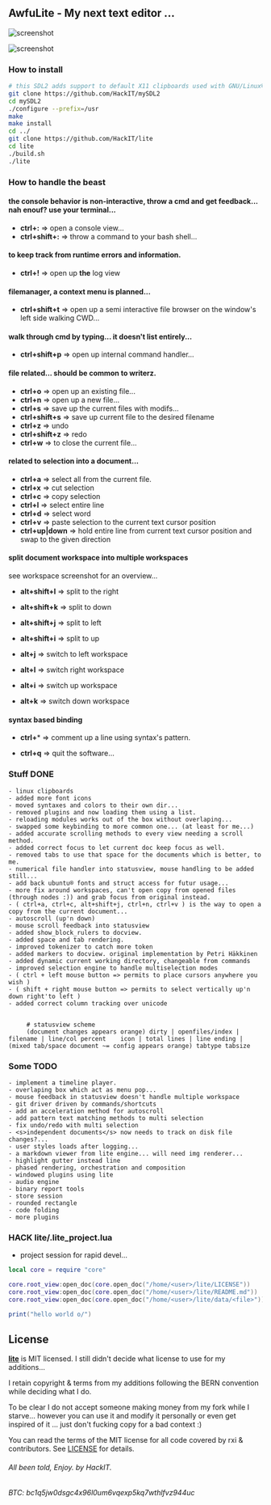 ## AwfuLite - My next text editor ...

![screenshot](https://raw.githubusercontent.com/HackIT/lite/master/screenshot.png)

![screenshot](https://raw.githubusercontent.com/HackIT/lite/master/workspace.png)

### How to install

```bash
# this SDL2 adds support to default X11 clipboards used with GNU/Linux®
git clone https://github.com/HackIT/mySDL2
cd mySDL2
./configure --prefix=/usr
make
make install
cd ../
git clone https://github.com/HackIT/lite
cd lite
./build.sh
./lite
```

### How to handle the beast

#### the console behavior is non-interactive, throw a cmd and get feedback... nah enouf? use your terminal...
- **ctrl+:** => open a console view...
- **ctrl+shift+:** => throw a command to your bash shell...

#### to keep track from runtime errors and information.
- **ctrl+!** => open up **the** log view

#### filemanager, a context menu is planned...
- **ctrl+shift+t** => open up a semi interactive file browser on the window's left side walking CWD...

#### walk through cmd by typing... it doesn't list entirely...
- **ctrl+shift+p** => open up internal command handler...

#### file related... should be common to writerz.
- **ctrl+o** => open up an existing file...
- **ctrl+n** => open up a new file...
- **ctrl+s** => save up the current files with modifs...
- **ctrl+shift+s** => save up current file to the desired filename
- **ctrl+z** => undo
- **ctrl+shift+z** => redo
- **ctrl+w** => to close the current file...

#### related to selection into a document...
- **ctrl+a** => select all from the current file.
- **ctrl+x** => cut selection
- **ctrl+c** => copy selection
- **ctrl+l** => select entire line
- **ctrl+d** => select word
- **ctrl+v** => paste selection to the current text cursor position
- **ctrl+up|down** => hold entire line from current text cursor position and swap to the given direction

#### split document workspace into multiple workspaces

see workspace screenshot for an overview...

- **alt+shift+l** => split to the right 
- **alt+shift+k** => split to down
- **alt+shift+j** => split to left
- **alt+shift+i** => split to up

- **alt+j** => switch to left workspace
- **alt+l** => switch right workspace
- **alt+i** => switch up workspace
- **alt+k** => switch down workspace


#### syntax based binding
- **ctrl+*** => comment up a line using syntax's pattern.

- **ctrl+q** => quit the software...



### Stuff DONE

```
- linux clipboards
- added more font icons
- moved syntaxes and colors to their own dir...
- removed plugins and now loading them using a list.
- reloading modules works out of the box without overlaping...
- swapped some keybinding to more common one... (at least for me...)
- added accurate scrolling methods to every view needing a scroll method.
- added correct focus to let current doc keep focus as well.
- removed tabs to use that space for the documents which is better, to me.
- numerical file handler into statusview, mouse handling to be added still...
- add back ubuntu® fonts and struct access for futur usage...
- more fix around workspaces, can't open copy from opened files (through nodes :)) and grab focus from original instead.
- ( ctrl+a, ctrl+c, alt+shift+j, ctrl+n, ctrl+v ) is the way to open a copy from the current document...
- autoscroll (up'n down)
- mouse scroll feedback into statusview
- added show_block_rulers to docview.
- added space and tab rendering.
- improved tokenizer to catch more token
- added markers to docview. original implementation by Petri Häkkinen
- added dynamic current working directory, changeable from commands
- improved selection engine to handle multiselection modes
- ( ctrl + left mouse button => permits to place cursors anywhere you wish )
- ( shift + right mouse button => permits to select vertically up'n down right'to left )
- added correct column tracking over unicode


     # statusview scheme
     (document changes appears orange) dirty | openfiles/index | filename | line/col percent    icon | total lines | line ending | (mixed tab/space document ~= config appears orange) tabtype tabsize
```

### Some TODO

```
- implement a timeline player.
- overlaping box which act as menu pop... 
- mouse feedback in statusview doesn't handle multiple workspace
- git driver driven by commands/shortcuts
- add an acceleration method for autoscroll
- add pattern text matching methods to multi selection
- fix undo/redo with multi selection
- <s>independent documents</s> now needs to track on disk file changes?...
- user styles loads after logging...
- a markdown viewer from lite engine... will need img renderer...
- highlight gutter instead line
- phased rendering, orchestration and composition
- windowed plugins using lite
- audio engine
- binary report tools
- store session
- rounded rectangle
- code folding
- more plugins
```

### HACK lite/.lite_project.lua

- project session for rapid devel...

```lua
local core = require "core"

core.root_view:open_doc(core.open_doc("/home/<user>/lite/LICENSE"))
core.root_view:open_doc(core.open_doc("/home/<user>/lite/README.md"))
core.root_view:open_doc(core.open_doc("/home/<user>/lite/data/<file>"))

print("hello world o/")
```

## License
**[lite](https://github.com/rxi/lite)** is MIT licensed. I still didn't decide what license to use for my additions...

I retain copyright & terms from my additions following the BERN convention while deciding what I do.

To be clear I do not accept someone making money from my fork while I starve... however you can use it and modify it personally or even get inspired of it ... just don't fucking copy for a bad context :)

You can read the terms of the MIT license for all code covered by rxi & contributors. See [LICENSE](LICENSE) for details.

###### All been told, Enjoy.                                              by HackIT.

###### BTC: bc1q5jw0dsgc4x96l0um6vqexp5kq7wthlfvz944uc


